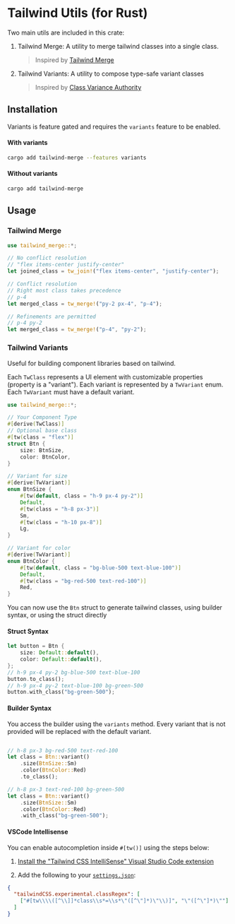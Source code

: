 # Tailwind Utils (for Rust)

Two main utils are included in this crate:

1. Tailwind Merge: A utility to merge tailwind classes into a single class.
    > Inspired by [Tailwind Merge](https://github.com/dcastil/tailwind-merge)
2. Tailwind Variants: A utility to compose type-safe variant classes
    > Inspired by [Class Variance Authority](https://github.com/joe-bell/cva)


## Installation

Variants is feature gated and requires the `variants` feature to be enabled.

#### With variants
```bash
cargo add tailwind-merge --features variants
```

#### Without variants
```bash
cargo add tailwind-merge
```

## Usage

### Tailwind Merge

```rust
use tailwind_merge::*;

// No conflict resolution
// "flex items-center justify-center"
let joined_class = tw_join!("flex items-center", "justify-center");

// Conflict resolution
// Right most class takes precedence
// p-4
let merged_class = tw_merge!("py-2 px-4", "p-4");

// Refinements are permitted
// p-4 py-2
let merged_class = tw_merge!("p-4", "py-2");

```

### Tailwind Variants

Useful for building component libraries based on tailwind.

Each `TwClass` represents a UI element with customizable properties (property is a "variant"). Each variant is represented by a `TwVariant` enum. Each `TwVariant` must have a default variant.

```rust
use tailwind_merge::*;

// Your Component Type
#[derive(TwClass)]
// Optional base class
#[tw(class = "flex")]
struct Btn {
    size: BtnSize,
    color: BtnColor,
}

// Variant for size
#[derive(TwVariant)]
enum BtnSize {
    #[tw(default, class = "h-9 px-4 py-2")]
    Default,
    #[tw(class = "h-8 px-3")]
    Sm,
    #[tw(class = "h-10 px-8")]
    Lg,
}

// Variant for color
#[derive(TwVariant)]
enum BtnColor {
    #[tw(default, class = "bg-blue-500 text-blue-100")]
    Default,
    #[tw(class = "bg-red-500 text-red-100")]
    Red,
}

```

You can now use the `Btn` struct to generate tailwind classes, using builder syntax, or using the struct directly


#### Struct Syntax
```rust
let button = Btn {
    size: Default::default(),
    color: Default::default(),
};
// h-9 px-4 py-2 bg-blue-500 text-blue-100
button.to_class();
// h-9 px-4 py-2 text-blue-100 bg-green-500
button.with_class("bg-green-500");

```

#### Builder Syntax
You access the builder using the `variants` method. Every variant that is not provided will be replaced with the default variant.

```rust

// h-8 px-3 bg-red-500 text-red-100
let class = Btn::variant()
    .size(BtnSize::Sm)
    .color(BtnColor::Red)
    .to_class();

// h-8 px-3 text-red-100 bg-green-500
let class = Btn::variant()
    .size(BtnSize::Sm)
    .color(BtnColor::Red)
    .with_class("bg-green-500");

```

#### VSCode Intellisense

You can enable autocompletion inside `#[tw()]` using the steps below:

1. [Install the "Tailwind CSS IntelliSense" Visual Studio Code extension](https://marketplace.visualstudio.com/items?itemName=bradlc.vscode-tailwindcss)

2. Add the following to your [`settings.json`](https://code.visualstudio.com/docs/getstarted/settings):

```json
{
  "tailwindCSS.experimental.classRegex": [
    ["#[tw\\\\([^\\]]*class\\s*=\\s*\"([^\"]*)\"\\)]", "\"([^\"]*)\""]
  ]
}
```